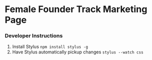 # Female Founder Track Marketing Page

### Developer Instructions
1. Install Stylus `npm install stylus -g`
2. Have Stylus automatically pickup changes `stylus --watch css`
